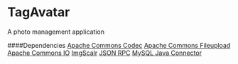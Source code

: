 TagAvatar
=========

A photo management application


####Dependencies
		[Apache Commons Codec]('http://commons.apache.org/codec/')
		[Apache Commons Fileupload](http://commons.apache.org/fileupload/download_fileupload.cgi)
		[Apache Commons IO](http://commons.apache.org/io/)
		[ImgScalr](http://www.thebuzzmedia.com/software/imgscalr-java-image-scaling-library/)
		[JSON RPC](http://viralpatel.net/blogs/download/json/json-rpc-1.0.jar)
		[MySQL Java Connector](http://dev.mysql.com/downloads/connector/j/)
